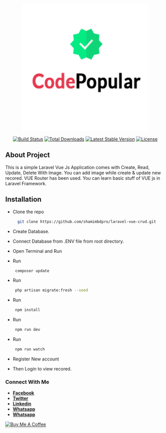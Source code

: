 <p align="center"><a href="https://codepopular.com/" target="_blank"><img src="logo-with-icon.png" width="400"></a></p>

<p align="center">
<a href="https://travis-ci.org/laravel/framework"><img src="https://travis-ci.org/laravel/framework.svg" alt="Build Status"></a>
<a href="https://packagist.org/packages/laravel/framework"><img src="https://img.shields.io/packagist/dt/laravel/framework" alt="Total Downloads"></a>
<a href="https://packagist.org/packages/laravel/framework"><img src="https://img.shields.io/packagist/v/laravel/framework" alt="Latest Stable Version"></a>
<a href="https://packagist.org/packages/laravel/framework"><img src="https://img.shields.io/packagist/l/laravel/framework" alt="License"></a>
</p>

## About Project

This is a simple Laravel Vue Js Application comes with Create, Read, Update, Delete With Image. You can add image while create & update new recored. VUE Router has been used.
You can learn basic stuff of VUE js in Laravel Framework.



## Installation
- Clone the repo
   ```sh
     git clone https://github.com/shamimbdpro/laravel-vue-crud.git
    ```
- Create Database.
- Connect Database from .ENV file from root directory.
- Open Terminal and Run 
- Run
   ```sh
    composer update
    ```

- Run
   ```sh
    php artisan migrate:fresh --seed
    ```

- Run
   ```sh
    npm install
    ```

- Run
   ```sh
    npm run dev
    ```

- Run
   ```sh
    npm run watch
    ```

- Register New account 
- Then Login to view recored.


### Connect With Me

- **[Facebook](https://facebook.com/codepopularOfficial/)**
- **[Twitter](https://twitter.com/codepopular)**
- **[Linkedin](https://www.linkedin.com/in/codepopular/)**
- **[Whatsapp](https://api.whatsapp.com/send?phone=8801794939992)**
- **[Whatsapp](https://api.whatsapp.com/send?phone=8801794939992)**


<a href="https://ko-fi.com/codepopular" target="_blank"><img src="https://www.buymeacoffee.com/assets/img/custom_images/orange_img.png" alt="Buy Me A Coffee" style="height: 41px !important;width: 174px !important;box-shadow: 0px 3px 2px 0px rgba(190, 190, 190, 0.5) !important;-webkit-box-shadow: 0px 3px 2px 0px rgba(190, 190, 190, 0.5) !important;" ></a>

